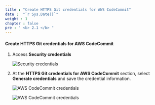 ```yaml
---
title : "Create HTTPS Git credentials for AWS CodeCommit"
date :  "`r Sys.Date()`" 
weight : 1 
chapter : false
pre : " <b> 2.1 </b> "
---
```


#### Create HTTPS Git credentials for AWS CodeCommit

1. Access **Security credentials**

    ![Security credentials](/aws-fcj-workshop-001/1-Prepare/1.png)

2. At the **HTTPS Git credentials for AWS CodeCommit** section, select **Generate credentials** and save the credential information.

    ![AWS CodeCommit credentials](/aws-fcj-workshop-001/1-Prepare/2.png)

    ![AWS CodeCommit credentials](/aws-fcj-workshop-001/1-Prepare/3.png)

